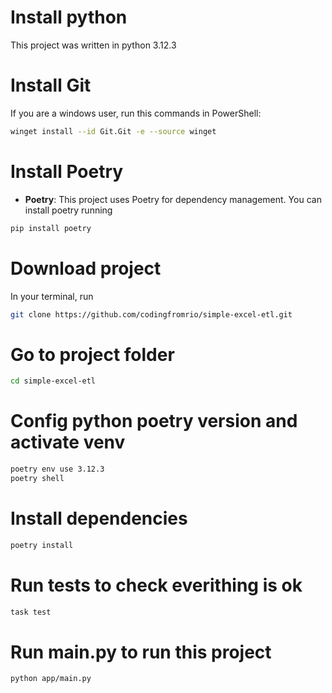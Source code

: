 # Install python
This project was written in python 3.12.3

# Install Git
If you are a windows user, run this commands in PowerShell:
```bash
winget install --id Git.Git -e --source winget
```

# Install Poetry
* **Poetry**: This project uses Poetry for dependency management.
You can install poetry running  
```bash
pip install poetry
```

# Download project
In your terminal, run 
```bash 
git clone https://github.com/codingfromrio/simple-excel-etl.git
```

# Go to project folder
```bash
cd simple-excel-etl
```

# Config python poetry version and activate venv
```bash
poetry env use 3.12.3
poetry shell
```

# Install dependencies
```bash
poetry install
```

# Run tests to check everithing is ok
```bash
task test
```

# Run main.py to run this project
```bash
python app/main.py
```